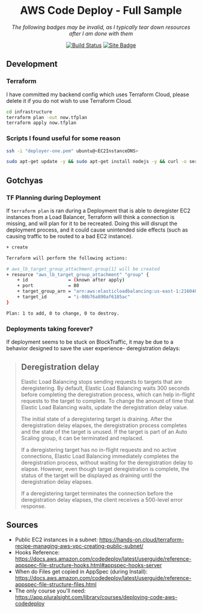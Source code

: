 <div align="center">

# AWS Code Deploy - Full Sample

*The following badges may be invalid, as I typically tear down resources after I am done with them*

[![Build Status](https://dev.azure.com/JoshuaTheMiller/PublicExamples/_apis/build/status/Code%20Deploy%20Example?branchName=main)](https://dev.azure.com/JoshuaTheMiller/PublicExamples/_build/latest?definitionId=2&branchName=main) [![Site Badge](https://img.shields.io/badge/Sample-Site-orange)][loadBalancerLink]

</div>

## Development

### Terraform

I have committed my backend config which uses Terraform Cloud, please delete it if you do not wish to use Terraform Cloud.

```sh
cd infrastructure
terraform plan -out now.tfplan
terraform apply now.tfplan
```

### Scripts I found useful for some reason

```sh
ssh -i "deployer-one.pem" ubuntu@<EC2InstanceDNS>
```

```sh
sudo apt-get update -y && sudo apt-get install nodejs -y && curl -o server.js https://gist.githubusercontent.com/JoshuaTheMiller/5ffbe44400922abceba1e4f1bfc657cb/raw/2f735081d9ad24e6b6ef57e46f02ce1f5ff795dc/server.js && node server.js
```

## Gotchyas

### TF Planning during Deployment

If `terraform plan` is ran during a Deployment that is able to deregister EC2 instances from a Load Balancer, Terraform will think a connection is missing, and will plan for it to be recreated. Doing this will disrupt the deployment process, and it could cause unintended side effects (such as causing traffic to be routed to a bad EC2 instance).

```sh
+ create

Terraform will perform the following actions:

# aws_lb_target_group_attachment.group[1] will be created
+ resource "aws_lb_target_group_attachment" "group" {
    + id               = (known after apply)
    + port             = 80
    + target_group_arn = "arn:aws:elasticloadbalancing:us-east-1:216040693275:targetgroup/tf-example-lb-tg/3de1e6856393cd67"
    + target_id        = "i-00b76a890af6185ac"
}

Plan: 1 to add, 0 to change, 0 to destroy.
```

### Deployments taking forever?

If deployment seems to be stuck on BlockTraffic, it may be due to a behavior designed to save the user experience- deregistration delays:

> ## Deregistration delay
>
> Elastic Load Balancing stops sending requests to targets that are deregistering. By default, Elastic Load Balancing waits 300 seconds before completing the deregistration process,  which can help in-flight requests to the target to complete. To change the amount of time that Elastic Load Balancing waits, update the deregistration delay value.
>
> The initial state of a deregistering target is draining. After the deregistration delay elapses, the deregistration process completes and the state of the target is unused. If the target is part of an Auto Scaling group, it can be terminated and replaced.
> 
> If a deregistering target has no in-flight requests and no active connections, Elastic Load Balancing immediately completes the deregistration process, without waiting for the deregistration delay to elapse. However, even though target deregistration is complete, the status of the target will be displayed as draining until the deregistration delay elapses.
> 
> If a deregistering target terminates the connection before the deregistration delay elapses, the client receives a 500-level error response.

## Sources

* Public EC2 instances in a subnet: https://hands-on.cloud/terraform-recipe-managing-aws-vpc-creating-public-subnet/
* Hooks Reference: https://docs.aws.amazon.com/codedeploy/latest/userguide/reference-appspec-file-structure-hooks.html#appspec-hooks-server
* When do Files get copied in AppSpec (during Install): https://docs.aws.amazon.com/codedeploy/latest/userguide/reference-appspec-file-structure-files.html
* The only course you'll need: https://app.pluralsight.com/library/courses/deploying-code-aws-codedeploy

 


[loadBalancerLink]: https://codedeploy.experiments.joshuamiller.net/